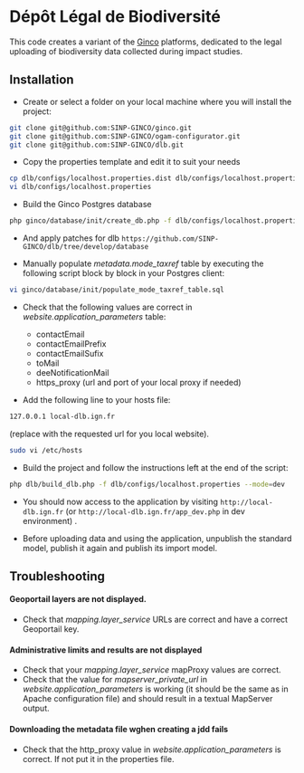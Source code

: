 # Dépôt Légal de Biodiversité

This code creates a variant of the [Ginco](https://github.com/SINP-GINCO/ginco) platforms, dedicated to 
the legal uploading of biodiversity data collected during impact studies. 

## Installation

* Create or select a folder on your local machine where you will install the project:
```bash
git clone git@github.com:SINP-GINCO/ginco.git
git clone git@github.com:SINP-GINCO/ogam-configurator.git
git clone git@github.com:SINP-GINCO/dlb.git
```
* Copy the properties template and edit it to suit your needs
```bash
cp dlb/configs/localhost.properties.dist dlb/configs/localhost.properties
vi dlb/configs/localhost.properties
```
* Build the Ginco Postgres database
```bash
php ginco/database/init/create_db.php -f dlb/configs/localhost.properties
```
* And apply patches for dlb
`https://github.com/SINP-GINCO/dlb/tree/develop/database`

* Manually populate *metadata.mode_taxref* table by executing the following script block by block in your Postgres client:
```bash
vi ginco/database/init/populate_mode_taxref_table.sql
```

* Check that the following values are correct in *website.application_parameters* table:
    * contactEmail
    * contactEmailPrefix
    * contactEmailSufix
    * toMail
    * deeNotificationMail
    * https_proxy (url and port of your local proxy if needed)

* Add the following line to your hosts file:
 ```bash
 127.0.0.1 local-dlb.ign.fr
 ```
  (replace with the requested url for you local website).  
    
    
 ```bash
 sudo vi /etc/hosts
 ```

* Build the project and follow the instructions left at the end of the script:
```bash
php dlb/build_dlb.php -f dlb/configs/localhost.properties --mode=dev
```

* You should now access to the application by visiting  `http://local-dlb.ign.fr` (or 
  `http://local-dlb.ign.fr/app_dev.php` in dev environment) .

* Before uploading data and using the application, unpublish the standard model, publish it again and publish its import model.

## Troubleshooting

#### Geoportail layers are not displayed.
* Check that *mapping.layer_service* URLs are correct and have a correct Geoportail key.

#### Administrative limits and results are not displayed
* Check that your *mapping.layer_service* mapProxy values are correct.
* Check that the value for *mapserver_private_url* in *website.application_parameters* is working (it should be the same as in Apache configuration file) and should result
in a textual MapServer output.

#### Downloading the metadata file wghen creating a jdd fails
* Check that the http_proxy value in *website.application_parameters* is correct. If not put it in the properties file.
